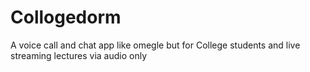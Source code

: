 # Collogedorm
A voice call and chat app like omegle but for College students and live streaming lectures via audio only

